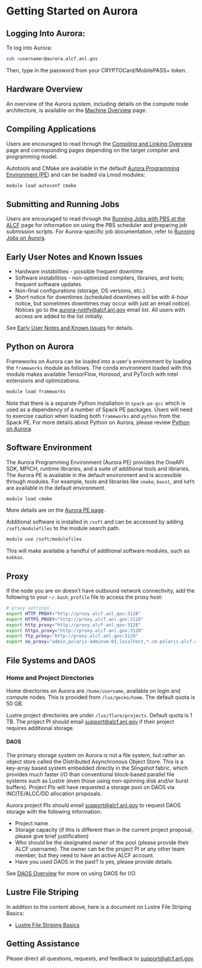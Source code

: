 # Getting Started on Aurora

## Logging Into Aurora:

To log into Aurora:
```bash linenums="1"
ssh <username>@aurora.alcf.anl.gov
```
Then, type in the password from your CRYPTOCard/MobilePASS+ token.

## Hardware Overview

An overview of the Aurora system, including details on the compute node architecture, is available on the [Machine Overview](./index.md) page.

## Compiling Applications

Users are encouraged to read through the [Compiling and Linking Overview](./compiling-and-linking/compiling-and-linking-overview.md) page and corresponding pages depending on the target compiler and programming model.

Autotools and CMake are available in the default [Aurora Programming Environment (PE)](./aurora-pe.md) and can be loaded via Lmod modules:

```bash linenums="1"
module load autoconf cmake
```

## Submitting and Running Jobs

Users are encouraged to read through the [Running Jobs with PBS at the ALCF](../running-jobs/job-and-queue-scheduling.md) page for information on using the PBS scheduler and preparing job submission scripts. For Aurora-specific job documentation, refer to [Running Jobs on Aurora](./running-jobs-aurora.md).

## Early User Notes and Known Issues

* Hardware instabilities - possible frequent downtime
* Software instabilities - non-optimized compilers, libraries, and tools; frequent software updates
* Non-final configurations (storage, OS versions, etc.)
* Short notice for downtimes (scheduled downtimes will be with 4-hour notice, but sometimes downtimes may occur with just an email notice). Notices go to the <aurora-notify@alcf.anl.gov> email list. All users with access are added to the list initially.

See [Early User Notes and Known Issues](./known-issues.md) for details.

## Python on Aurora

Frameworks on Aurora can be loaded into a user's environment by loading the `frameworks` module as follows. The conda environment loaded with this module makes available TensorFlow, Horovod, and PyTorch with Intel extensions and optimizations.

```bash linenums="1"
module load frameworks
```

Note that there is a separate Python installation in `spack-pe-gcc` which is used as a dependency of a number of Spack PE packages. Users will need to exercise caution when loading both `frameworks` and `python` from the Spack PE. For more details about Python on Aurora, please review [Python on Aurora](./data-science/python.md).

## Software Environment

The Aurora Programming Environment (Aurora PE) provides the OneAPI SDK, MPICH, runtime libraries, and a suite of additional tools and libraries. The Aurora PE is available in the default environment and is accessible through modules. For example, tools and libraries like `cmake`, `boost`, and `hdf5` are available in the default environment.
```bash linenums="1"
module load cmake
```

More details are on the [Aurora PE page](./aurora-pe.md).

Additional software is installed in `/soft` and can be accessed by adding `/soft/modulefiles` to the module search path.
```bash linenums="1"
module use /soft/modulefiles
```

This will make available a handful of additional software modules, such as `kokkos`.

## Proxy

If the node you are on doesn’t have outbound network connectivity, add the following to your `~/.bash_profile` file to access the proxy host:

```bash linenums="1"
# proxy settings
export HTTP_PROXY="http://proxy.alcf.anl.gov:3128"
export HTTPS_PROXY="http://proxy.alcf.anl.gov:3128"
export http_proxy="http://proxy.alcf.anl.gov:3128"
export https_proxy="http://proxy.alcf.anl.gov:3128"
export ftp_proxy="http://proxy.alcf.anl.gov:3128"
export no_proxy="admin,polaris-adminvm-01,localhost,*.cm.polaris.alcf.anl.gov,polaris-*,*.polaris.alcf.anl.gov,*.alcf.anl.gov"
```

## File Systems and DAOS

### Home and Project Directories

Home directories on Aurora are `/home/username`, available on login and compute nodes. This is provided from `/lus/gecko/home`. The default quota is 50 GB. 

Lustre project directories are under `/lus/flare/projects`. Default quota is 1 TB. The project PI should email [support@alcf.anl.gov](mailto:support@alcf.anl.gov) if their project requires additional storage.

#### DAOS

The primary storage system on Aurora is not a file system, but rather an
object store called the Distributed Asynchronous Object Store. This is a
key-array based system embedded directly in the Slingshot fabric, which
provides much faster I/O than conventional block-based parallel file systems
such as Lustre (even those using non-spinning disk and/or burst
buffers). Project PIs will have requested a storage pool on DAOS via
INCITE/ALCC/DD allocation proposals.

Aurora project PIs should email
[support@alcf.anl.gov](mailto:support@alcf.anl.gov) to request DAOS storage
with the following information:

* Project name 
* Storage capacity (if this is different than in the current project proposal, please give brief justification)
* Who should be the designated owner of the pool (please provide their ALCF username). The owner can be the project PI or any other team member, but they need to have an active ALCF account.
* Have you used DAOS in the past? Is yes, please provide details.

See [DAOS Overview](./data-management/daos/daos-overview.md) for more on using DAOS for I/O.

## Lustre File Striping

In addition to the content above, here is a document on Lustre File Striping Basics:

- [Lustre File Striping Basics](https://www.alcf.anl.gov/support-center/training-assets/file-systems-and-io-performance)

## Getting Assistance

Please direct all questions, requests, and feedback to [support@alcf.anl.gov](mailto:support@alcf.anl.gov).
